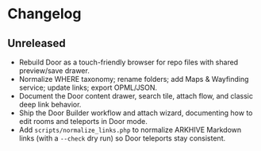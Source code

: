 # Changelog

## Unreleased
- Rebuild Door as a touch-friendly browser for repo files with shared preview/save drawer.
- Normalize WHERE taxonomy; rename folders; add Maps & Wayfinding service; update links; export OPML/JSON.
- Document the Door content drawer, search tile, attach flow, and classic deep link behavior.
- Ship the Door Builder workflow and attach wizard, documenting how to edit rooms and teleports in Door mode.
- Add `scripts/normalize_links.php` to normalize ARKHIVE Markdown links (with a `--check` dry run) so Door teleports stay consistent.
